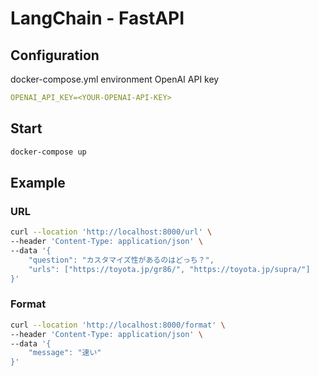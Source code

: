 # LangChain - FastAPI

## Configuration
docker-compose.yml environment OpenAI API key
```yml
OPENAI_API_KEY=<YOUR-OPENAI-API-KEY>
```

## Start
```bash
docker-compose up
```

## Example
### URL

```bash
curl --location 'http://localhost:8000/url' \
--header 'Content-Type: application/json' \
--data '{
    "question": "カスタマイズ性があるのはどっち？",
    "urls": ["https://toyota.jp/gr86/", "https://toyota.jp/supra/"]
}'
```

### Format

```bash
curl --location 'http://localhost:8000/format' \
--header 'Content-Type: application/json' \
--data '{
    "message": "速い"
}'
```
